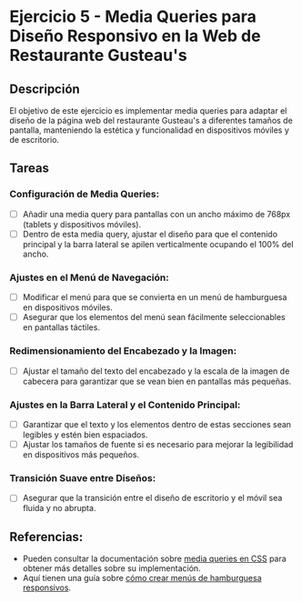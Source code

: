 # Ejercicio 5 - Media Queries para Diseño Responsivo en la Web de Restaurante Gusteau's

## Descripción

El objetivo de este ejercicio es implementar media queries para adaptar el diseño de la página web del restaurante Gusteau's a diferentes tamaños de pantalla, manteniendo la estética y funcionalidad en dispositivos móviles y de escritorio.

## Tareas

### Configuración de Media Queries:

- [ ] Añadir una media query para pantallas con un ancho máximo de 768px (tablets y dispositivos móviles).
- [ ] Dentro de esta media query, ajustar el diseño para que el contenido principal y la barra lateral se apilen verticalmente ocupando el 100% del ancho.

### Ajustes en el Menú de Navegación:

- [ ] Modificar el menú para que se convierta en un menú de hamburguesa en dispositivos móviles.
- [ ] Asegurar que los elementos del menú sean fácilmente seleccionables en pantallas táctiles.

### Redimensionamiento del Encabezado y la Imagen:

- [ ] Ajustar el tamaño del texto del encabezado y la escala de la imagen de cabecera para garantizar que se vean bien en pantallas más pequeñas.

### Ajustes en la Barra Lateral y el Contenido Principal:

- [ ] Garantizar que el texto y los elementos dentro de estas secciones sean legibles y estén bien espaciados.
- [ ] Ajustar los tamaños de fuente si es necesario para mejorar la legibilidad en dispositivos más pequeños.

### Transición Suave entre Diseños:

- [ ] Asegurar que la transición entre el diseño de escritorio y el móvil sea fluida y no abrupta.

## Referencias:

- Pueden consultar la documentación sobre [media queries en CSS](https://developer.mozilla.org/es/docs/Web/CSS/Media_Queries) para obtener más detalles sobre su implementación.
- Aquí tienen una guía sobre [cómo crear menús de hamburguesa responsivos](https://developer.mozilla.org/es/docs/Web/CSS/How_to_build_a_responsive_hamburger_menu).
